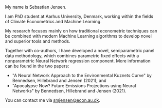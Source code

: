  My name is Sebastian Jensen.
 
 I am PhD student at Aarhus University, Denmark, working within the fields of Climate Econometrics and Machine Learning. 
 
 My research focuses mainly on how traditional econometric techniques can be combined with modern Machine Learning algorithms to develop novel and superior tools and methods.

 Together with co-authors, I have developed a novel, semiparametric panel data methodology, which combines parametric fixed effects with a nonparametric Neural Network regression component. More information can be found in the two papers:
 * "A Neural Network Approach to the Environmental Kuznets Curve" by Bennedsen, Hillebrand and Jensen (2021), and
 * "Apocalypse Now? Future Emissions Projections using Neural Networks" by Bennedsen, Hillebrand and Jensen (2021).
 
 You can contact me via smjensen@econ.au.dk.

<!---
Sebastian-Jensen/Sebastian-Jensen is a ✨ special ✨ repository because its `README.md` (this file) appears on your GitHub profile.
You can click the Preview link to take a look at your changes.
--->
